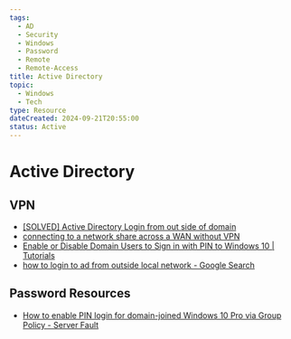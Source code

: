 ```yaml
---
tags:
  - AD
  - Security
  - Windows
  - Password
  - Remote
  - Remote-Access
title: Active Directory
topic:
  - Windows
  - Tech
type: Resource
dateCreated: 2024-09-21T20:55:00
status: Active
---
```

# Active Directory
## VPN
- [[SOLVED] Active Directory Login from out side of domain](https://community.spiceworks.com/topic/123980-active-directory-login-from-out-side-of-domain)
- [connecting to a network share across a WAN without VPN](https://community.spiceworks.com/topic/175404-connecting-to-a-network-share-across-a-wan-without-vpn)
- [Enable or Disable Domain Users to Sign in with PIN to Windows 10 | Tutorials](https://www.tenforums.com/tutorials/80520-enable-disable-domain-users-sign-pin-windows-10-a.html)
- [how to login to ad from outside local network - Google Search](https://www.google.com/search?q=how+to+login+to+ad+from+outside+local+network&rlz=1C1GCEU_enUS975US975&oq=how+to+login+to+ad+from+outside+local+network&gs_lcrp=EgZjaHJvbWUyBggAEEUYOdIBCTc4NDYzajBqN6gCALACAA&sourceid=chrome&ie=UTF-8)
## Password Resources
- [How to enable PIN login for domain-joined Windows 10 Pro via Group Policy - Server Fault](https://serverfault.com/questions/830772/how-to-enable-pin-login-for-domain-joined-windows-10-pro-via-group-policy)
